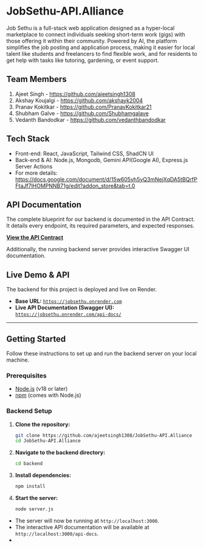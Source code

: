 # JobSethu-API.Alliance
Job Sethu is a full-stack web application designed as a hyper-local marketplace to connect individuals seeking short-term work (gigs) with those offering it within their community. Powered by AI, the platform      simplifies the job posting and application process, making it easier for local talent like students and freelancers to find flexible work, and for residents to get help with tasks like tutoring, gardening, or event support.

## Team Members
1) Ajeet Singh - https://github.com/ajeetsingh1308
2) Akshay Koujalgi - https://github.com/akshayk2004
3) Pranav Kokitkar - https://github.com/PranavKokitkar21
4) Shubham Galve - https://github.com/Shubhamgalave
5) Vedanth Bandodkar - https://github.com/vedanthbandodkar
   
## Tech Stack
   * Front-end: React, JavaScript, Tailwind CSS, ShadCN UI
   * Back-end & AI: Node.js, Mongodb, Gemini API(Google AI), Express.js Server Actions
   * For more details: https://docs.google.com/document/d/15w605yh5yQ3mNejXqDA5tBQrfPFtaJf7lHOMPNNB71g/edit?addon_store&tab=t.0

## API Documentation

The complete blueprint for our backend is documented in the API Contract. It details every endpoint, its required parameters, and expected responses.

**[View the API Contract](./API_CONTRACT.md)**

Additionally, the running backend server provides interactive Swagger UI documentation.

## Live Demo & API

The backend for this project is deployed and live on Render.

* **Base URL:** [`https://jobsethu.onrender.com`](https://jobsethu.onrender.com)
* **Live API Documentation (Swagger UI):** [`https://jobsethu.onrender.com/api-docs/`](https://jobsethu.onrender.com/api-docs/)

---

## Getting Started

Follow these instructions to set up and run the backend server on your local machine.

### **Prerequisites**
* [Node.js](https://nodejs.org/) (v18 or later)
* [npm](https://www.npmjs.com/) (comes with Node.js)

### **Backend Setup**

1.  **Clone the repository:**
    ```bash
    git clone https://github.com/ajeetsingh1308/JobSethu-API.Alliance
    cd JobSethu-API.Alliance
    ```

2.  **Navigate to the backend directory:**
    ```bash
    cd backend
    ```
    
3.  **Install dependencies:**
    ```bash
    npm install
    ```

4.  **Start the server:**
    ```bash
    node server.js
    ```

* The server will now be running at `http://localhost:3000`.
* The interactive API documentation will be available at `http://localhost:3000/api-docs`.
*
